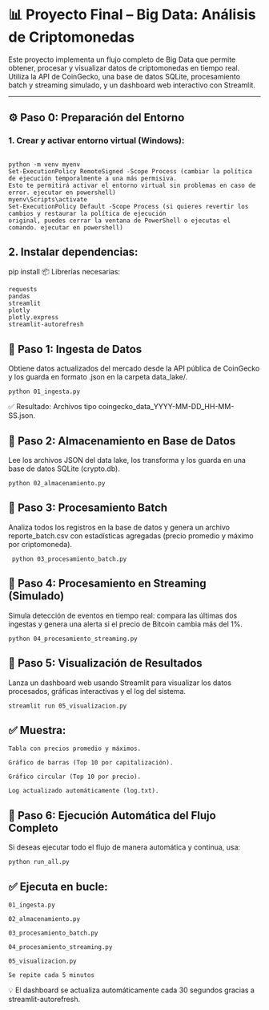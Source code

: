 # 📊 Proyecto Final – Big Data: Análisis de Criptomonedas

Este proyecto implementa un flujo completo de Big Data que permite obtener, procesar y visualizar datos de criptomonedas en tiempo real. Utiliza la API de CoinGecko, una base de datos SQLite, procesamiento batch y streaming simulado, y un dashboard web interactivo con Streamlit.

---

## ⚙️ Paso 0: Preparación del Entorno

### 1. Crear y activar entorno virtual (Windows):

```Terminal de comando

python -m venv myenv
Set-ExecutionPolicy RemoteSigned -Scope Process (cambiar la política de ejecución temporalmente a una más permisiva.
Esto te permitirá activar el entorno virtual sin problemas en caso de error. ejecutar en powershell)
myenv\Scripts\activate
Set-ExecutionPolicy Default -Scope Process (si quieres revertir los cambios y restaurar la política de ejecución
original, puedes cerrar la ventana de PowerShell o ejecutas el comando. ejecutar en powershell)
```
## 2. Instalar dependencias:
pip install
📦 Librerías necesarias:
```
requests
pandas
streamlit
plotly
plotly.express
streamlit-autorefresh
```

## 🔹 Paso 1: Ingesta de Datos
Obtiene datos actualizados del mercado desde la API pública de CoinGecko y los guarda en formato .json en la carpeta data_lake/.
```
python 01_ingesta.py
```
✅ Resultado: Archivos tipo coingecko_data_YYYY-MM-DD_HH-MM-SS.json.

## 🔹 Paso 2: Almacenamiento en Base de Datos
Lee los archivos JSON del data lake, los transforma y los guarda en una base de datos SQLite (crypto.db).
```
python 02_almacenamiento.py
```
## 🔹 Paso 3: Procesamiento Batch
Analiza todos los registros en la base de datos y genera un archivo reporte_batch.csv con estadísticas agregadas (precio promedio y máximo por criptomoneda).
```
 python 03_procesamiento_batch.py
```
## 🔹 Paso 4: Procesamiento en Streaming (Simulado)
Simula detección de eventos en tiempo real: compara las últimas dos ingestas y genera una alerta si el precio de Bitcoin cambia más del 1%.
```
python 04_procesamiento_streaming.py
```
## 🔹 Paso 5: Visualización de Resultados
Lanza un dashboard web usando Streamlit para visualizar los datos procesados, gráficas interactivas y el log del sistema.
```
streamlit run 05_visualizacion.py
```
## ✅ Muestra:
```
Tabla con precios promedio y máximos.

Gráfico de barras (Top 10 por capitalización).

Gráfico circular (Top 10 por precio).

Log actualizado automáticamente (log.txt).
```
## 🔁 Paso 6: Ejecución Automática del Flujo Completo
Si deseas ejecutar todo el flujo de manera automática y continua, usa:
```
python run_all.py
```
## ✅ Ejecuta en bucle:
```
01_ingesta.py

02_almacenamiento.py

03_procesamiento_batch.py

04_procesamiento_streaming.py

05_visualizacion.py 

Se repite cada 5 minutos
```
💡 El dashboard se actualiza automáticamente cada 30 segundos gracias a streamlit-autorefresh.
